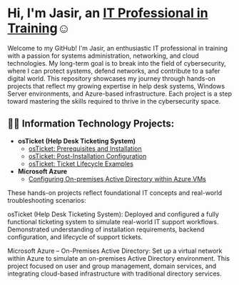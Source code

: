 <h1>Hi, I'm Jasir, an <a href="[www.linkedin.com/in/jasir-clark-washington-973878336](https://www.linkedin.com/feed/?trk=guest_homepage-basic_google-one-tap-submit)">IT Professional in Training</a>☺</h1>

Welcome to my GitHub! I'm Jasir, an enthusiastic IT professional in training with a passion for systems administration, networking, and cloud technologies. My long-term goal is to break into the field of cybersecurity, where I can protect systems, defend networks, and contribute to a safer digital world. This repository showcases my journey through hands-on projects that reflect my growing expertise in help desk systems, Windows Server environments, and Azure-based infrastructure. Each project is a step toward mastering the skills required to thrive in the cybersecurity space.


<h2>👨‍💻 Information Technology Projects:</h2>

- <b>osTicket (Help Desk Ticketing System)</b>
  - [osTicket: Prerequisites and Installation](https://github.com/JasirSCW/osticket-prereqs)
  - [osTicket: Post-Installation Configuration](https://github.com/JasirSCW/post-install-config)
  - [osTicket: Ticket Lifecycle Examples](https://github.com/JasirSCW/ticket-lifecycle)
- <b>Microsoft Azure</b>
  - [Configuring On-premises Active Directory within Azure VMs](https://github.com/JasirSCW/configure-ad)
 
These hands-on projects reflect foundational IT concepts and real-world troubleshooting scenarios:

osTicket (Help Desk Ticketing System): Deployed and configured a fully functional ticketing system to simulate real-world IT support workflows. Demonstrated understanding of installation requirements, backend configuration, and lifecycle of support tickets.

Microsoft Azure – On-Premises Active Directory: Set up a virtual network within Azure to simulate an on-premises Active Directory environment. This project focused on user and group management, domain services, and integrating cloud-based infrastructure with traditional directory services.
